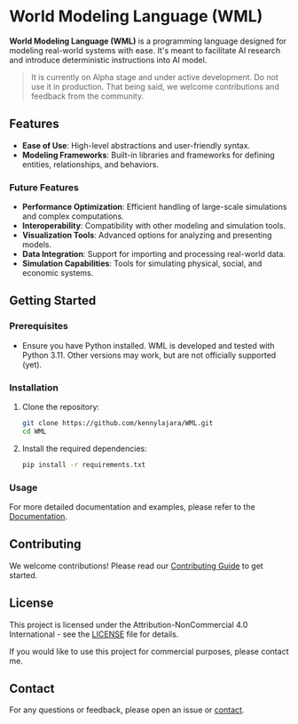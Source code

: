 # World Modeling Language (WML)

**World Modeling Language (WML)** is a programming language designed for modeling real-world systems with ease.
It's meant to facilitate AI research and introduce deterministic instructions into AI model.

> It is currently on Alpha stage and under active development. Do not use it in production.
> That being said, we welcome contributions and feedback from the community.

## Features

- **Ease of Use**: High-level abstractions and user-friendly syntax.
- **Modeling Frameworks**: Built-in libraries and frameworks for defining entities, relationships, and behaviors.

### Future Features

- **Performance Optimization**: Efficient handling of large-scale simulations and complex computations.
- **Interoperability**: Compatibility with other modeling and simulation tools.
- **Visualization Tools**: Advanced options for analyzing and presenting models.
- **Data Integration**: Support for importing and processing real-world data.
- **Simulation Capabilities**: Tools for simulating physical, social, and economic systems.

## Getting Started

### Prerequisites

- Ensure you have Python installed. WML is developed and tested with Python 3.11. Other versions may work, but are not
officially supported (yet).

### Installation

1. Clone the repository:
   ```bash
   git clone https://github.com/kennylajara/WML.git
   cd WML
   ```

2. Install the required dependencies:
   ```bash
   pip install -r requirements.txt
   ```

### Usage

For more detailed documentation and examples, please refer to the [Documentation](https://github.com/kennylajara/WML/docs).

## Contributing

We welcome contributions! Please read our [Contributing Guide](CONTRIBUTING.md) to get started.

## License

This project is licensed under the Attribution-NonCommercial 4.0 International - see the [LICENSE](LICENSE) file for details.

If you would like to use this project for commercial purposes, please contact me.

## Contact

For any questions or feedback, please open an issue or [contact](https://kennylajara.com/contact/).
